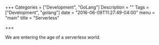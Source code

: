 +++
Categories = ["Development", "GoLang"]
Description = ""
Tags = ["Development", "golang"]
date = "2016-06-09T11:27:49-04:00"
menu = "main"
title = "Serverless"

+++

We are entering the age of a serverless world.
